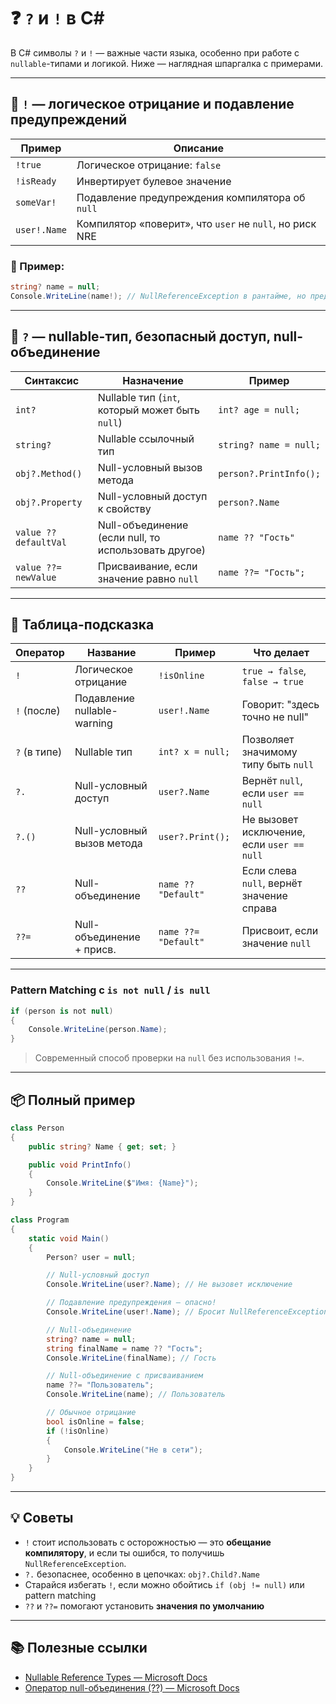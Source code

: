 # ❓ `?` и `!` в C\#

В C# символы `?` и `!` — важные части языка, особенно при работе с `nullable`-типами и логикой. Ниже — наглядная шпаргалка с примерами.

---

## 🔹 `!` — логическое отрицание и подавление предупреждений

| Пример       | Описание                                                |
| ------------ | ------------------------------------------------------- |
| `!true`      | Логическое отрицание: `false`                           |
| `!isReady`   | Инвертирует булевое значение                            |
| `someVar!`   | Подавление предупреждения компилятора об `null`         |
| `user!.Name` | Компилятор «поверит», что `user` не `null`, но риск NRE |

### 📌 Пример:

```csharp
string? name = null;
Console.WriteLine(name!); // NullReferenceException в рантайме, но предупреждения нет
```

---

## 🔹 `?` — nullable-тип, безопасный доступ, null-объединение

| Синтаксис             | Назначение                                           | Пример                 |
| --------------------- | ---------------------------------------------------- | ---------------------- |
| `int?`                | Nullable тип (`int`, который может быть `null`)      | `int? age = null;`     |
| `string?`             | Nullable ссылочный тип                               | `string? name = null;` |
| `obj?.Method()`       | Null-условный вызов метода                           | `person?.PrintInfo();` |
| `obj?.Property`       | Null-условный доступ к свойству                      | `person?.Name`         |
| `value ?? defaultVal` | Null-объединение (если null, то использовать другое) | `name ?? "Гость"`      |
| `value ??= newValue`  | Присваивание, если значение равно `null`             | `name ??= "Гость";`    |

---

## 🧠 Таблица-подсказка

| Оператор     | Название                    | Пример               | Что делает                                 |
| ------------ | --------------------------- | -------------------- | ------------------------------------------ |
| `!`          | Логическое отрицание        | `!isOnline`          | `true → false`, `false → true`             |
| `!` (после)  | Подавление nullable-warning | `user!.Name`         | Говорит: "здесь точно не null"             |
| `?` (в типе) | Nullable тип                | `int? x = null;`     | Позволяет значимому типу быть `null`       |
| `?.`         | Null-условный доступ        | `user?.Name`         | Вернёт `null`, если `user == null`         |
| `?.()`       | Null-условный вызов метода  | `user?.Print();`     | Не вызовет исключение, если `user == null` |
| `??`         | Null-объединение            | `name ?? "Default"`  | Если слева `null`, вернёт значение справа  |
| `??=`        | Null-объединение + присв.   | `name ??= "Default"` | Присвоит, если значение `null`             |

---

### **Pattern Matching с `is not null` / `is null`**

```csharp
if (person is not null)
{
    Console.WriteLine(person.Name);
}
```

> Современный способ проверки на `null` без использования `!=`.

---

## 📦 Полный пример

```csharp
class Person
{
    public string? Name { get; set; }

    public void PrintInfo()
    {
        Console.WriteLine($"Имя: {Name}");
    }
}

class Program
{
    static void Main()
    {
        Person? user = null;

        // Null-условный доступ
        Console.WriteLine(user?.Name); // Не вызовет исключение

        // Подавление предупреждения — опасно!
        Console.WriteLine(user!.Name); // Бросит NullReferenceException

        // Null-объединение
        string? name = null;
        string finalName = name ?? "Гость";
        Console.WriteLine(finalName); // Гость

        // Null-объединение с присваиванием
        name ??= "Пользователь";
        Console.WriteLine(name); // Пользователь

        // Обычное отрицание
        bool isOnline = false;
        if (!isOnline)
        {
            Console.WriteLine("Не в сети");
        }
    }
}
```

---

## 💡 Советы

* `!` стоит использовать с осторожностью — это **обещание компилятору**, и если ты ошибся, то получишь `NullReferenceException`.
* `?.` безопаснее, особенно в цепочках: `obj?.Child?.Name`
* Старайся избегать `!`, если можно обойтись `if (obj != null)` или pattern matching
* `??` и `??=` помогают установить **значения по умолчанию**

---

## 📚 Полезные ссылки

* [Nullable Reference Types — Microsoft Docs](https://learn.microsoft.com/dotnet/csharp/nullable-references)
* [Оператор null-объединения (??) — Microsoft Docs](https://learn.microsoft.com/dotnet/csharp/language-reference/operators/null-coalescing-operator)
